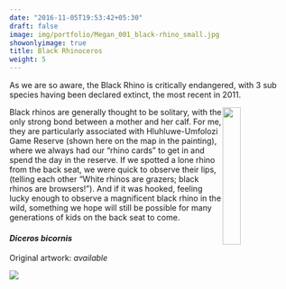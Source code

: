 ```yaml
---
date: "2016-11-05T19:53:42+05:30"
draft: false
image: img/portfolio/Megan_001_black-rhino_small.jpg
showonlyimage: true
title: Black Rhinoceros
weight: 5
---
```


As we are so aware, the Black Rhino is critically endangered, with 3 sub species having been declared extinct, the most recent in 2011. 

<!--more-->

<img style="float: right; width:25%;" src="/img/kzn-wildlife.png">

Black rhinos are generally thought to be solitary, with the only strong bond between a mother and her calf. For me, they are particularly associated with Hluhluwe-Umfolozi Game Reserve (shown here on the map in the painting), where we always had our “rhino cards” to get in and spend the day in the reserve. If we spotted a lone rhino from the back seat, we were quick to observe their lips, (telling each other “White rhinos are grazers; black rhinos are browsers!”). And if it was hooked, feeling lucky enough to observe a magnificent black rhino in the wild, something we hope will still be possible for many generations of kids on the back seat to come.

#### *Diceros bicornis*
Original artwork: *available*

![][1]

[1]: /img/portfolio/Megan_001_black-rhino.png